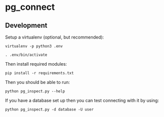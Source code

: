 # pg_connect

## Development

Setup a virtualenv (optional, but recommended):

    virtualenv -p python3 .env

    . .env/bin/activate

Then install required modules:

    pip install -r requirements.txt

Then you should be able to run:

    python pg_inspect.py --help

If you have a database set up then you can test connecting with it by using:

    python pg_inspect.py -d database -U user

